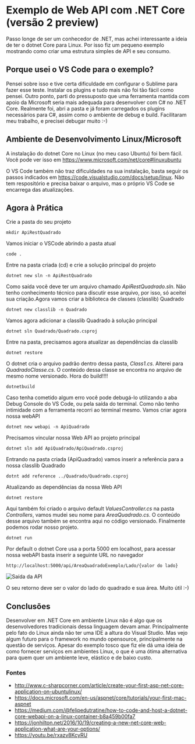 # Exemplo de Web API com .NET Core (versão 2 preview)
Passo longe de ser um conhecedor de .NET, mas achei interessante a ideia de ter o dotnet Core para Linux. Por isso fiz um pequeno exemplo mostrando como criar uma estrutura simples de API e seu consumo.

## Porque usei o VS Code para o exemplo?
Pensei sobre isso e tive certa dificuldade em configurar o Sublime para fazer esse teste. Instalar os plugins e tudo mais não foi tão fácil como pensei. Outro ponto, parti do pressuposto que uma ferramenta mantida com apoio da Microsoft seria mais adequada para desenvolver com C# no .NET Core. Realmente foi, abri a pasta e já foram carregados os plugins necessários para C#, assim como o ambiente de debug e build. Facilitaram meu trabalho, e precisei debugar muito :-)

## Ambiente de Desenvolvimento Linux/Microsoft
A instalação do dotnet Core no Linux (no meu caso Ubuntu) foi bem fácil. Você pode ver isso em https://www.microsoft.com/net/core#linuxubuntu

O VS Code também não traz dificuldades na sua instalação, basta seguir os passos indicados em https://code.visualstudio.com/docs/setup/linux. Não tem respositório e precisa baixar o arquivo, mas o próprio VS Code se encarrega das atualizações.

## Agora à Prática

Crie a pasta do seu projeto
<pre><code>mkdir ApiRestQuadrado</code></pre>

Vamos iniciar o VSCode abrindo a pasta atual
<pre><code>code .</code></pre>

Entre na pasta criada (cd) e crie a solução principal do projeto
<pre><code>dotnet new sln -n ApiRestQuadrado</code></pre>

Como saída vocẽ deve ter um arquivo chamado *ApiRestQuadrado.sln*. Não tenho conhecimento técnico para discutir esse arquivo, por isso, só aceitei sua criação.Agora vamos criar a biblioteca de classes (classlib) Quadrado
<pre><code>dotnet new classlib -n Quadrado</code></pre>

Vamos agora adicionar a classlib Quadrado à solução principal
<pre><code>dotnet sln Quadrado/Quadrado.csproj</code></pre>

Entre na pasta, precisamos agora atualizar as dependências da classlib
<pre><code>dotnet restore</code></pre>

O dotnet cria o arquivo padrão dentro dessa pasta, *Class1.cs*. Alterei para *QuadradoClasse.cs*. O conteúdo dessa classe se encontra no arquivo de mesmo nome versionado. Hora do build!!!!
<pre><code>dotnetbuild</code></pre>

Caso tenha cometido algum erro você pode debugá-lo utilizando a aba Debug Console do VS Code, ou pela saída do terminal. Como não tenho intimidade com a ferramenta recorri ao terminal mesmo. Vamos criar agora nossa webAPI
<pre><code>dotnet new webapi -n ApiQuadrado</code></pre>

Precisamos vincular nossa Web API ao projeto principal
<pre><code>dotnet sln add ApiQuadrado/ApiQuadrado.csproj</code></pre>

Entrando na pasta criada (ApiQuadrado) vamos inserir a referência para a nossa classlib Quadrado
<pre><code>dotnt add reference ../Quadrado/Quadrado.csproj</code></pre>

Atualizando as dependências da nossa Web API
<pre><code>dotnet restore</code></pre>

Aqui também foi criado o arquivo default *ValuesController.cs* na pasta *Controllers*, vamos mudei seu nome para *AreaQuadrado.cs*. O conteúdo desse arquivo também se encontra aqui no código versionado. Finalmente podemos rodar nosso projeto.
<pre><code>dotnet run</code></pre>

Por default o dotnet Core usa a porta 5000 em localhost, para acessar nossa webAPI basta inserir a seguinte URL no navegador
<pre><code>http://localhost:5000/api/AreaQuadradoExemplo/Lado/{valor do lado}</code></pre>

![Saída da API](https://github.com/ronaldfalcao/dotnetcore-webapi/blob/master/quadrado-sa%C3%ADda-navegador.png)


O seu retorno deve ser o valor do lado do quadrado e sua área. Muito útil :-)

## Conclusões
Desenvolver em .NET Core em ambiente Linux não é algo que os desenvolvedores tradicionais dessa linguagem devam amar. Principalmente pelo fato do Linux ainda não ter uma IDE a altura do Visual Studio. Mas vejo algum futuro para o framework no mundo opensource, principalmente na questão de serviços. Apesar do exemplo tosco que fiz ele dá uma ideia de como fornecer serviços em ambientes Linux, o que é uma ótima alternativa para quem quer um ambiente leve, elástico e de baixo custo. 

### Fontes
* http://www.c-sharpcorner.com/article/create-your-first-asp-net-core-application-on-ubuntulinux/
* https://docs.microsoft.com/en-us/aspnet/core/tutorials/your-first-mac-aspnet
* https://medium.com/@felipedutratine/how-to-code-and-host-a-dotnet-core-webapi-on-a-linux-container-b8a459b00fa7
* https://jonhilton.net/2016/10/19/creating-a-new-net-core-web-application-what-are-your-options/
* https://youtu.be/rxazv8KcyRU

